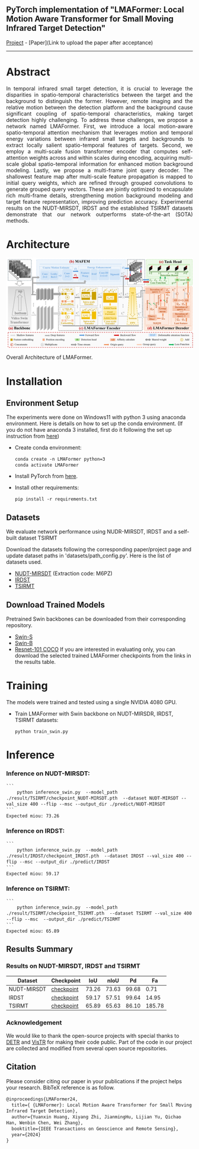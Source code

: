 ## PyTorch implementation of "LMAFormer: Local Motion Aware Transformer for Small Moving Infrared Target Detection" 
[Project](https://github.com/lifier/LMAFormer-master) - [Paper](Link to upload the paper after acceptance)
<hr>

# Abstract
<p align="justify">
In temporal infrared small target detection, it is crucial to leverage the disparities in spatio-temporal characteristics between the target and the background to distinguish the former. However, remote imaging and the relative motion between the detection platform and the background cause significant coupling of spatio-temporal characteristics, making target detection highly challenging. To address these challenges, we propose a network named LMAFormer. First, we introduce a local motion-aware spatio-temporal attention mechanism that leverages motion and temporal energy variations between infrared small targets and backgrounds to extract locally salient spatio-temporal features of targets. Second, we employ a multi-scale fusion transformer encoder that computes self-attention weights across and within scales during encoding, acquiring multi-scale global spatio-temporal information for enhanced motion background modeling. Lastly, we propose a multi-frame joint query decoder. The shallowest feature map after multi-scale feature propagation is mapped to initial query weights, which are refined through grouped convolutions to generate grouped query vectors. These are jointly optimized to encapsulate rich multi-frame details, strengthening motion background modeling and target feature representation, improving prediction accuracy. Experimental results on the NUDT-MIRSDT, IRDST and the established TSIRMT datasets demonstrate that our network outperforms state-of-the-art (SOTA) methods.
</p>



# Architecture
<p align="center">
  <img src="pic/LMAFormer_fig_1.png" width="auto" alt="accessibility text">
</p>
Overall Architecture of LMAFormer.

# Installation


## Environment Setup
The experiments were done on Windows11 with python 3 using anaconda environment. Here is details on how to set up the conda environment.
(If you do not have anaconda 3 installed, first do it following the set up instruction from [here](https://www.anaconda.com/products/distribution)) 

* Create conda environment:
 
  ```create environment
  conda create -n LMAFormer python=3
  conda activate LMAFormer
  ```

* Install PyTorch from [here](https://pytorch.org/get-started/locally/). 


* Install other requirements:

  ```setup
  pip install -r requirements.txt

## Datasets
We evaluate network performance using NUDR-MIRSDT, IRDST and a self-built dataset TSIRMT

Download the datasets following the corresponding paper/project page and update dataset paths in 'datasets/path_config.py'. 
Here is the list of datasets used. 

- [NUDT-MIRSDT](https://mail.nudt.edu.cn/coremail/common/nfFile.jsp?share_link=5418DA3CCDBA48F8A81AE154DA02C3D5&uid=liruojing%40nudt.edu.cn) (Extraction code: M6PZ)
- [IRDST](https://drive.google.com/file/d/1sb-32pydlpXvlNxwx9niT2t6KP9oMJID/view?usp=sharing)
- [TSIRMT](https://drive.google.com/drive/folders/1aWDNdUWkTOuV3fILbgLDEqM2N2erW05n?usp=sharing)

## Download Trained Models 
Pretrained Swin backbones can be downloaded from their corresponding repository. 
- [Swin-S](https://github.com/SwinTransformer/storage/releases/download/v1.0.4/swin_small_patch244_window877_kinetics400_1k.pth)
- [Swin-B](https://github.com/SwinTransformer/storage/releases/download/v1.0.4/swin_base_patch244_window877_kinetics400_22k.pth)
- [Resnet-101 COCO](https://drive.google.com/file/d/1NGuaew1d0x0kdK2XR_J3Vlmc6OGtOe58/view?usp=sharing)
If you are interested in evaluating only, you can download the selected trained LMAFormer checkpoints from the links in the results table.   


# Training 

The models were trained and tested using a single NVIDIA 4080 GPU.  

* Train LMAFormer with Swin backbone on NUDT-MIRSDR, IRDST, TSIRMT datasets:
  ```
  python train_swin.py
  ```

# Inference
### Inference on NUDT-MIRSDT:
    ```
        python inference_swin.py  --model_path ./result/TSIRMT/checkpoint_NUDT-MIRSDT.pth  --dataset NUDT-MIRSDT --val_size 400 --flip --msc --output_dir ./predict/NUDT-MIRSDT  
    ```
    Expected miou: 73.26
### Inference on IRDST:
    ```
        python inference_swin.py  --model_path ./result/IRDST/checkpoint_IRDST.pth  --dataset IRDST --val_size 400 --flip --msc --output_dir ./predict/IRDST
    ```
    Expected miou: 59.17
### Inference on TSIRMT:
    ```
        python inference_swin.py  --model_path ./result/TSIRMT/checkpoint_TSIRMT.pth  --dataset TSIRMT --val_size 400 --flip --msc  --output_dir ./predict/TSIRMT
    ```
    Expected miou: 65.89

## Results Summary
### Results on NUDT-MIRSDT, IRDST and TSIRMT
| Dataset  | Checkpoint                                                                                        | IoU  | nIoU | Pd | Fa |
|-----------|---------------------------------------------------------------------------------------------------|------|------|------|------|
| NUDT-MIRSDT | [checkpoint](https://drive.google.com/drive/folders/0ABYEIdgnW9YvUk9PVA)  | 73.26 | 73.63 | 99.68 | 0.71 |
| IRDST | [checkpoint](https://drive.google.com/drive/folders/0ABYEIdgnW9YvUk9PVA)  | 59.17 | 57.51 | 99.64 | 14.95 |
| TSIRMT | [checkpoint](https://drive.google.com/drive/folders/0ABYEIdgnW9YvUk9PVA)  | 65.89 | 65.63 | 86.10 | 185.78 |

### Acknowledgement
We would like to thank the open-source projects with  special thanks to [DETR](https://github.com/facebookresearch/detr)  and [VisTR](https://github.com/Epiphqny/VisTR) for making their code public. Part of the code in our project are collected and modified from several open source repositories.

## Citation
Please consider citing our paper in your publications if the project helps your research. BibTeX reference is as follow.

```
@inproceedings{LMAFormer24,
  title={ {LMAFormer}: Local Motion Aware Transformer for Small Moving Infrared Target Detection},
  author={Yuanxin Huang, Xiyang Zhi, JianmingHu, Lijian Yu, Qichao Han, Wenbin Chen, Wei Zhang},
  booktitle={IEEE Transactions on Geoscience and Remote Sensing},
  year={2024}
}
```

